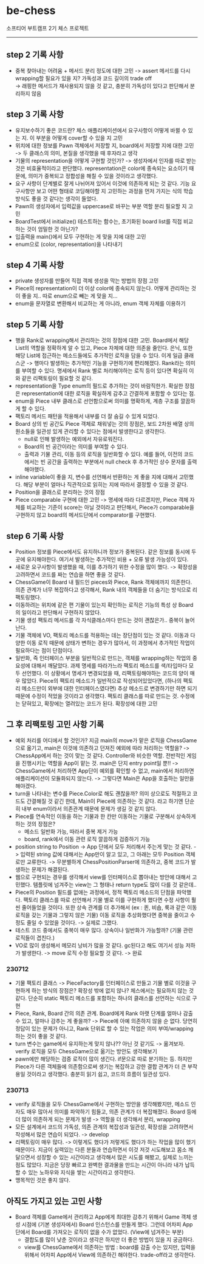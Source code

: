 # be-chess
소프티어 부트캠프 2기 체스 프로젝트

---
  
  ## step 2 기록 사항
- 중복 찾아내는 어려움 + 메서드 분리 정도에 대한 고민 -> assert 메서드를 다시 wrapping할 필요가 있을 지? 가독성과 코드 길이의 trade off <br> -> 래핑한 메서드가 재사용되지 않을 것 같고, 충분히 가독성이 있다고 판단해서 분리하지 않음

## step 3 기록 사항
- 유지보수하기 좋은 코드란? 체스 애플리케이션에서 요구사항이 어떻게 바뀔 수 있는 지. 이 부분을 어떻게 cover할 수 있을 지 고민
- 위치에 대한 정보를 Pawn 객체에서 저장할 지, board에서 저장할 지에 대한 고민 -> 두 클래스의 의미, 본질을 생각했을 때 후자라고 생각
- 기물의 representation을 어떻게 구현할 것인가? -> 생성자에서 인자를 따로 받는 것은 비효율적이라고 판단했다. representation은 color에 종속되는 요소이기 때문에, 의미가 중복되고 정합성을 해칠 수 있을 것이라고 생각했다.
- 요구 사항이 단계별로 잘게 나뉘어져 있어서 이것에 의존하게 되는 것 같다. 기능 요구사항만 보고 어떤 형태로 코딩해야할 지 고민하는 과정을 먼저 가지는 식의 학습 방식도 좋을 것 같다는 생각이 들었다.
- Pawn의 생성자에서 입력값을 uppercase로 바꾸는 부분 역할 분리 필요할 지 고민 <br>
- BoardTest에서 initialize() 테스트하는 함수는, 초기화된 board list를 직접 비교하는 것이 엄밀한 것 아닌가?
- 입출력을 main()에서 모두 구현하는 게 맞을 지에 대한 고민
- enum으로 (color, representation)을 나타내기

## step 4 기록 사항
- private 생성자를 만들어 직접 객체 생성을 막는 방법의 장점 고민
- Piece의 representation이 더 이상 color에 종속되지 않는다. 어떻게 관리하는 것이 좋을 지.. 따로 enum으로 빼는 게 맞을 지...
- enum을 문자열로 변환해서 비교하는 게 아니라, enum 객체 자체를 이용하기

## step 5 기록 사항
- 행을 Rank로 wrapping해서 관리하는 것의 장점에 대한 고민. Board에서 해당 List의 역할을 정확하게 알 수 있고, Piece 자체에 대한 의존을 줄인다. 은닉, 또한 해당 List에 접근하는 메소드들에도 추가적인 로직을 담을 수 있다. 이게 일급 클래스군
  -> 행마다 발생하는 추가적인 기능을 구현하기에 편리해졌다. Rank라는 의미를 부여할 수 있다. 명세에서 Rank 별로 처리해야하는 로직 등이 있다면 확실히 이와 같은 리팩토링이 필요할 것 같다.
- representation을 Type enum의 필드로 추가하는 것이 바람직한가. 확실한 장점은 representation에 대한 로직을 확실하게 감추고 간결하게 포함할 수 있다는 점.
- enum을 Piece 내부 클래스로 선언함으로써 의미를 명확하게, 계층 구조를 깔끔하게 할 수 있다.
- 팩토리 메서드 패턴을 적용해서 내부를 더 잘 숨길 수 있게 되었다. 
- Board 상의 빈 공간도 Piece 객체로 채워넣는 것의 장점은, 보드 2차원 배열 상의 원소들을 일관성 있게 관리할 수 있다는 점에서 발생한다고 생각한다.
  - null로 인해 발생하는 예외에서 자유로워진다.
  - Board의 빈 공간이라는 의미를 부여할 수 있다.
  - 출력과 기물 관리, 이동 등의 로직을 일반화할 수 있다. 예를 들어, 이전의 코드에서는 빈 공간을 출력하는 부분에서 null check 후 추가적인 상수 문자를 출력해야했다.
- inline variable이 좋을 지, 변수를 선언해서 반환하는 게 좋을 지에 대해서 고민했다. 해당 부분이 얼마나 직관적으로 읽히는 지에 따라서 결정할 수 있을 것 같다.
- Position을 클래스로 분리하는 것의 장점
- Piece comparable 구현에 대한 고민 -> 명세에 따라 다르겠지만, Piece 객체 자체를 비교하는 기준이 score는 아닐 것이라고 판단해서, Piece가 comparable을 구현하지 않고 board의 메서드단에서 comparator를 구현했다.

## step 6 기록 사항
- Position 정보를 Piece에서도 유지하니까 정보가 중복된다. 같은 정보를 동시에 두 곳에 유지해야한다. 여기서 발생하는 추가적인 비용 + 오류 발생 가능성이 있다. 
- 새로운 요구사항이 발생했을 때, 이를 추가하기 위한 수정을 많이 했다. -> 확장성을 고려하면서 코드를 짜는 연습을 하면 좋을 것 같다.
- ChessGame이 Board 내 필드인 pieces와 Piece, Rank 객체에까지 의존한다. 의존 관계가 너무 복잡하다고 생각해서, Rank 내의 객체들을 더 숨기는 방식으로 리팩토링했다.
- 이동하려는 위치에 같은 편 기물이 있는지 확인하는 로직은 기능의 특성 상 Board의 일이라고 판단해서 구현하지 않았다.
- 기물 생성 팩토리 메서드를 각 자식클래스마다 만드는 것이 괜찮은가.. 중복이 늘어난다.
- 기물 객체에 VO, 팩토리 메소드를 적용하는 데는 장단점이 있는 것 같다. 이동과 다양한 이동 로직 때문에 상태가 변하는 경우가 많아서, 이 과정에서 추가적인 작업이 필요하다는 점이 단점이다.
- 일반화, 즉 인터페이스 부분을 일반적으로 만드는, 객체를 wrapping하는 작업의 중요성에 대해서 깨달았다. 과제 명세를 따라가느라 팩토리 메소드를 색/타입마다 모두 선언했다. 이 상황에서 명세가 변경되었을 때, 리팩토링해야하는 코드의 양이 매우 많았다.
Piece의 팩토리 메소드가 일반적으로 작성되어있었다면, (하나의 팩토리 메소드만이 외부에 대한 인터페이스였다면) 추상 메소드로 변경하기만 하면 되기 때문에 수정이 적었을 것이라고 생각했다. 팩토리 클래스를 따로 만드는 것. 수정에는 닫혀있고, 확장에는 열려있는 코드가 된다.
확장성에 대한 고민 

## 그 후 리팩토링 고민 사항 기록
- 예외 처리를 어디에서 할 것인가? 지금 main의 move가 맡은 로직을 ChessGame으로 옮기고, main은 이것에 의존하고 던져진 예외에 따라 처리하는 역할을?
  -> ChessApp에서 하는 것이 맞는 것 같다. Controller와 비슷한 역할. 전반적인 게임을 진행시키는 역할을 App이 맡는 것. main은 단지 entry point일 뿐!! 
  -> ChessGame에서 처리하면 App단이 예외를 확인할 수 없고, main에서 처리하면 애플리케이션이 모듈화되지 않는다.
  -> 그렇다면 Main은 App을 호출하는 일만을 해야겠다. 
- turn을 나타내는 변수를 Piece.Color로 해도 괜찮을까? 의미 상으로도 적절하고 코드도 간결해질 것 같긴 한데, Main이 Piece에 의존하는 것 같다. 라고 하기엔 단순히 내부 enum이라서 의존관계 때문에 문제가 생길 것 같지 않다.
- Piece를 연속적인 이동을 하는 기물과 한 칸만 이동하는 기물로 구분해서 상속하게 하는 것의 장점은? 
  - 메소드 일반화 가능, 따라서 중복 제거 가능
  - board, rank에서 이동 관련 로직 깔끔하게 검증하기 가능
- position string to Position -> App 단에서 모두 처리해서 주는게 맞는 것 같다.
  -> 입력된 string 값에 대해서는 App만이 알고 있고, 그 아래는 모두 Position 객체로만 교류한다. -> 무분별하게 ChessPositionParser에 의존하고, 중복 코드가 발생하는 문제가 해결된다.
- 웹으로 구현되는 경우를 생각해서 view를 인터페이스로 뽑아내는 방안에 대해서 고민했다. 템플릿에 넘겨주는 view는 그 형태나 return type도 많이 다를 것 같은데..
- Piece의 Position 필드를 없애는 과정에서, 정적 팩토리 메소드의 단점을 파악했다. 팩토리 클래스를 따로 선언해서 기물 별로 이를 구현하게 했다면 수정 사항이 훨씬 줄어들었을 것이다.
  또한 상속 관계를 더 추가해서 (ex : 퀸, 비숍, 룩과 같은 이동 로직을 갖는 기물과 그렇지 않은 기물) 이동 로직을 추상화했다면 중복을 줄이고 수정도 줄일 수 있었을 것이다. -> 실제로 그랬다.
- 테스트 코드 중에서도 중복이 매우 많다. 상속이나 일반화가 가능할까? (기물 관련 로직들이 겹친다.)
- VO로 많이 생성해서 메모리 낭비가 많을 것 같다. gc된다고 해도 여기서 성능 저하가 발생한다. -> move 로직 수정 필요할 것 같다. -> 완료

### 230712
- 기물 팩토리 클래스 -> PieceFactory를 인터페이스로 만들고 기물 별로 이것을 구현하게 하는 방식의 장점은? 확장성 밖에 없지 않나? 체스에서는 필요하지 않는 것 같다. 단순히 static 팩토리 메소드를 포함하는 하나의 클래스를 선언하는 식으로 구현
- Piece, Rank, Board 간의 의존 관계. Board에게 Rank 아랫 단계를 얼마나 감출 수 있고, 얼마나 감추는 게 좋을까? -> Piece에 아예 의존하지 않을 순 없다. 당연히 정답이 있는 문제가 아니고, Rank 단위로 할 수 있는 작업은 의미 부여/wrapping하는 것이 좋을 것 같다.
- turn 변수는 game에서 유지하는게 맞지 않나?? 아닌 것 같기도 -> 옮겨보자. verify 로직을 모두 ChessGame으로 옮기는 방안도 생각해보기
- pawn에만 해당하는 검증 로직이 많이 생긴다. if문으로 따로 분기하는 등. 하지만 Piece가 다른 객체들에 의존함으로써 생기는 복잡하고 강한 결합 관계가 더 큰 부작용일 것이라고 생각했다. 충분히 읽기 쉽고, 코드의 흐름이 일관성 있다.

### 230713
- verify 로직들을 모두 ChessGame에서 구현하는 방안을 생각해봤지만, 메소드 인자도 매우 많아서 의미를 파악하기 힘들고, 의존 관계가 더 복잡해졌다. Board 등에 더 많이 의존하게 되는 문제가 발생 -> 역할을 더 생각해서 분리, wrapping
- 모든 설계에서 코드의 가독성, 의존 관계의 복잡성과 일관성, 확장성을 고려하면서 작성해서 많은 연습이 되었다. -> develop
- 리팩토링이 매우 많다. -> 이렇게도 했다가 저렇게도 했다가 하는 작업을 많이 했기 때문이다. 지금이 실력있는 다른 분들과 연습하면서 이것 저것 시도해보고 몸소 깨달으면서 성장할 수 있는 시간이라고 생각해서 많은 시도를 해봤고, 실제로 느끼는 점도 많았다.
  지금은 당장 빠르고 완벽한 결과물을 만드는 시간이 아니라 내가 납득할 수 있는 노하우와 지식을 쌓는 시간이라고 생각한다.
- 맹목적인 것은 좋지 않다.

## 아직도 가지고 있는 고민 사항
- Board 객체를 Game에서 관리하고 App에게 최대한 감추기 위해서 Game 객체 생성 시점에 (기본 생성자에서) Board 인스턴스를 만들게 했다. 그런데 어차피 App 단에서 Board를 가져오는 로직이 없을 수가 없었다. (View에 넘겨주는 부분) 
  - 결합도를 많이 낮춘 것이라고 생각은 하지만 더 좋은 방법이 있을 지 궁금하다.
  - view를 ChessGame에서 의존하는 방법 : board를 감출 수는 있지만, 입력을 위해서 어차피 App에서 View에 의존하긴 해야한다. trade-off라고 생각한다.